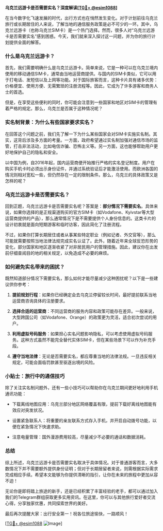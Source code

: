 **乌克兰远游卡是否需要实名？深度解读[[TG💪+ @esim1088](https://t.me/s/esim1088)]**

在当今数字化飞速发展的时代，出行方式也在悄然发生变化。对于计划前往乌克兰旅行或长期居住的人来说，了解当地的通信服务政策是必不可少的一环。其中，乌克兰远游卡（也称乌克兰SIM卡）是一个热门选择。然而，很多人对“乌克兰远游卡是否需要实名”感到困惑。今天，我们就来深入探讨这一问题，并为你的旅行计划提供全面的解答。

### 什么是乌克兰远游卡？

首先，我们需要明确什么是乌克兰远游卡。简单来说，它是一种可以在乌克兰境内使用的移动通信SIM卡，通常由当地运营商提供。与国内的SIM卡类似，它可以用于打电话、发短信以及上网等功能。对于国际旅客而言，这种卡片具有诸多优势：价格便宜、使用方便、无需繁琐的注册流程等。因此，它成为了许多游客和商务人士的首选。

但是，在享受这些便利的同时，你可能会注意到一些国家和地区对SIM卡的管理有着严格的规定。那么，乌克兰是否属于这种情况呢？

### 实名制背景：为什么有些国家要求实名？

在回答这个问题之前，我们先了解一下为什么某些国家会对SIM卡实施实名制。其实，这背后涉及多方面的考量。一方面，政府希望通过实名制加强对通信市场的监管，打击非法活动，比如电信诈骗、恐怖主义等。另一方面，这也能够帮助用户更好地保护自己的隐私和安全。

以中国为例，自2016年起，国内运营商便开始推行严格的实名登记制度。用户在购买手机卡时必须出示身份证件，并通过系统验证后才能激活使用。而欧洲各国的情况则相对宽松一些，但仍然存在一定的限制条件。那么，乌克兰的具体政策又是怎样的呢？

### 乌克兰远游卡是否需要实名？

回到正题，乌克兰远游卡是否需要实名呢？答案是：**部分情况下需要实名**。具体来说，如果你选择的是正规渠道购买的官方SIM卡（如Vodafone、Kyivstar等大型运营商提供的产品），那么通常情况下是不需要提供个人身份信息的。这类卡片的设计初衷就是面向短期游客和临时访客，因此简化了注册流程。

不过，如果你打算长期居住或者从事某些特定职业（例如记者、外交官等），那么可能就需要按照当地法律法规完成实名认证了。此外，随着近年来全球反恐形势的变化，部分国家和地区逐渐收紧了对非居民用户的管理措施。因此，建议你在出发前仔细查阅目的地的相关规定，以免造成不必要的麻烦。

### 如何避免实名带来的困扰？

既然知道部分情况下需要实名，那么如何才能尽量减少这种困扰呢？以下是一些建议供你参考：

1. **提前规划行程**：如果你已经确定会去乌克兰停留较长时间，最好提前联系当地运营商咨询具体的注册要求。
   
2. **选择合适的运营商**：不同运营商的服务内容和政策可能存在差异。一般来说，大型跨国公司（如Vodafone、Orange）的政策更为灵活，适合初次尝试的用户。

3. **利用虚拟号码服务**：如果担心实名问题影响隐私，可以考虑使用虚拟号码服务。这种方式虽然不能完全替代实体SIM卡，但在某些场景下可以作为补充手段。

4. **遵守当地法律**：无论是否需要实名，都应尊重当地的法律法规。一旦违反相关规定，可能会面临罚款甚至驱逐出境的风险。

### 小贴士：旅行中的通信技巧

除了关注实名制问题外，还有一些小技巧可以帮助你在乌克兰期间更好地利用手机通讯功能：

- 下载离线地图应用：乌克兰部分地区网络覆盖有限，提前下载好离线地图能有效应对突发状况。
  
- 设置紧急联系人：将重要的亲友联系方式存入手机，并开启自动拨号功能，以便在紧急情况下快速求助。

- 注意电量管理：国外漫游费用较高，尽量减少不必要的通话和数据消耗。

### 总结

综上所述，乌克兰远游卡是否需要实名取决于具体情况。对于普通游客而言，大多数情况下并不需要额外提供身份证明；但对于长期居留者来说，则需根据实际需求完成相应手续。希望本文能够为你提供清晰的指引，让你在未来的旅程中更加从容不迫！

无论你是即将踏上旅途的新手，还是已经积累了丰富经验的老手，都可以通过加入我们的Telegram群组获取更多实用资讯。在这里，你可以与其他旅行爱好者交流心得，分享独家优惠，共同探索世界的美好。

最后再次提醒大家：出行安全第一！祝各位旅途愉快，一路顺风！

[[TG💪+ @esim1088](https://t.me/s/esim1088) ![Image](https://i.postimg.cc/4NQfJmqS/Snipaste-2025-05-13-00-14-12.png)]